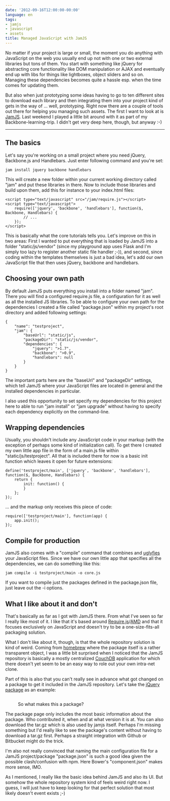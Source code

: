 ```yaml
---
date: '2012-09-16T12:00:00-00:00'
language: en
tags:
- jamjs
- javascript
- assets
title: Managed JavaScript with JamJS
---
```



No matter if your project is large or small, the moment you do anything with JavaScript on the web you usually end up not with one or two external libraries but tons of them. You start with something like jQuery for abstracting core functionality like DOM manipulation or AJAX and eventually end up with libs for things like lightboxes, object sliders and so on. Managing these dependencies becomes quite a hassle esp. when the time comes for updating them.

But also when just prototyping some ideas having to go to ten different sites to download each library and then integrating them into your project kind of gets in the way of ... well, prototyping. Right now there are a couple of tools out there for helping you managing such assets. The first I want to look at is [JamJS][jam]. Last weekend I played a little bit around with it as part of my Backbone-learning-trip. I didn't get very deep here, though, but anyway :-)

-------------------

## The basics

Let's say you're working on a small project where you need jQuery, Backbone.js and Handlebars. Just enter following command and you're set:

<pre><code>jam install jquery backbone handlebars</code></pre>

This will create a new folder within your current working directory called "jam" and put these libraries in there. Now to include those libraries and build upon them, add this for instance to your index.html files:

<pre><code>&lt;script type=&quot;text/javascript&quot; src=&quot;/jam/require.js&quot;&gt;&lt;/script&gt;
&lt;script type=&quot;text/javascript&quot;&gt;
    require([&#039;jquery&#039;, &#039;backbone&#039;, &#039;handlebars&#039;], function($, Backbone, Handlebars) {
        // ...
    });
&lt;/script&gt;</code></pre>

This is basically what the core tutorials tells you. Let's improve on this in two areas: First I wanted to put everything that is loaded by JamJS into a folder "static/js/vendor" (since my playground app uses Flask and I'm simply too lazy to register another static file handler ;-)), and second, since coding within the templates themselves is just a bad idea, let's add our own JavaScript file that then uses jQuery, backbone and handlebars.

## Choosing your own path

By default JamJS puts everything you install into a folder named "jam". There you will find a configured require.js file, a configuration for it as well as all the installed JS libraries. To be able to configure your own path for the dependencies I created a file called "package.json" within my project's root directory and added following settings:

<pre><code>{
    "name": "testproject",
    "jam": {
        "baseUrl": "static/js",
        "packageDir": "static/js/vendor",
        "dependencies": {
            "jquery": ">1.7",
            "backbone": ">0.9",
            "handlebars": null
        }
    }
}</code></pre>

The important parts here are the "baseUrl" and "packageDir" settings, which tell JamJS where your JavaScript files are located in general and the installed dependencies in particular.

I also used this opportunity to set specify my dependencies for this project here to able to run "jam install" or "jam upgrade" without having to specify each dependency explicitly on the command-line.

## Wrapping dependencies

Usually, you shouldn't include any JavaScript code in your markup (with the exception of perhaps some kind of initialization call). To get there I created my own little app file in the form of a main.js file within "static/js/testproject". All that is included there for now is a basic init function which leaves it open for future extensions:

<pre><code>define('testproject/main', ['jquery', 'backbone', 'handlebars'], function($, Backbone, Handlebars) {
    return {
        init: function() {
        }
    };
});</code></pre>

... and the markup only receives this piece of code:

<pre><code>require(['testproject/main'], function(app) {
    app.init();
});</code></pre>

## Compile for production

JamJS also comes with a "compile" command that combines and [uglyfies][ugfy] your JavaScript files. Since we have our own little app that specifies all the dependencies, we can do something like this:

<pre><code>jam compile -i testproject/main -o core.js</code></pre>

If you want to compile just the packages defined in the package.json file, just leave out the -i options.

## What I like about it and don't

That's basically as far as I got with JamJS there. From what I've seen so far I really like most of it. I like that it's based around [Require.js][rjs]/[AMD][amd] and that it focuses exclusively on JavaScript and doesn't try to be a one-size-fits-all packaging solution.

What I don't like about it, though, is that the whole repository solution is kind of weird. Coming from [homebrew][brew] where the package itself is a rather transparent object, I was a little bit surprised when I noticed that the JamJS repository is basically a mostly centralized [CouchDB][couch] application for which there doesn't yet seem to be an easy way to role out your own intra-net clone.

Part of this is also that you can't really see in advance what got changed on a package to get it included in the JamJS repository. Let's take the [jQuery package](http://jamjs.org/packages/#/details/jquery) as an example:

<figure><img src="/media/2012/jam-jquery.png" alt="">
    <figcaption><p>So what makes this a package?</p></figcaption>
</figure>

The package page only includes the most basic information about the package. Who contributed it, when and at what version it is at. You can also download the tar.gz which is also used by jamjs itself. Perhaps I'm missing something but I'd really like to see the package's content without having to download a tar.gz first. Perhaps a straight integration with Github or Bitbucket might do the trick.

I'm also not really convinced that naming the main configuration file for a JamJS project/package "package.json" is such a good idea given the possible clash/confusion with npm. Here Bower's "component.json" makes more sense, IMO.

As I mentioned, I really like the basic idea behind JamJS and also its UI. But somehow the whole repository system kind of feels weird right now. I guess, I will just have to keep looking for that perfect solution that most likely doesn't event exists ;-)

[jam]: http://jamjs.org
[brew]: http://mxcl.github.com/homebrew/
[couch]: http://couchdb.apache.org/
[rjs]: http://requirejs.org/
[amd]: https://github.com/amdjs/amdjs-api/wiki/AMD
[ugfy]: https://github.com/mishoo/UglifyJS
